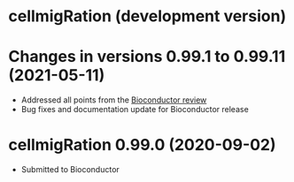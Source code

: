 # cellmigRation (development version)

# Changes in versions 0.99.1 to 0.99.11 (2021-05-11)
- Addressed all points from the [Bioconductor review](https://github.com/Bioconductor/Contributions/issues/1618#issuecomment-696258765)
- Bug fixes and documentation update for Bioconductor release

# cellmigRation 0.99.0 (2020-09-02)

- Submitted to Bioconductor
